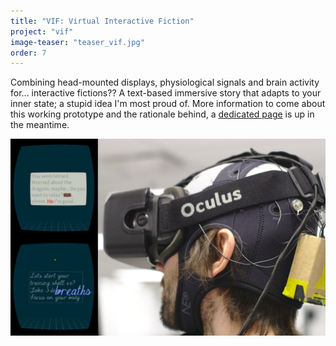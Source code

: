```yaml
---
title: "VIF: Virtual Interactive Fiction"
project: "vif"
image-teaser: "teaser_vif.jpg"
order: 7
---
```


Combining head-mounted displays, physiological signals and brain activity for... interactive fictions?? A text-based immersive story that adapts to your inner state; a stupid idea I'm most proud of. More information to come about this working prototype and the rationale behind, a [dedicated page](http://phd.jfrey.info/vif/) is up in the meantime.

![An interactive story in virtual reality that adapts to your inner states.](/images/vif/teaser_vif_full.jpg)
